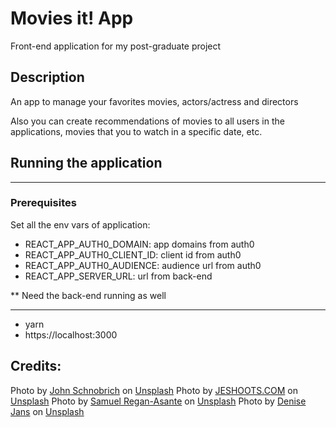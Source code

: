 # Movies it! App
Front-end application for my post-graduate project


## Description
An app to manage your favorites movies, actors/actress and directors

Also you can create recommendations of movies to all users in the applications, movies that you to watch in a specific date, etc.

## Running the application
***
### Prerequisites
Set all the env vars of application:
- REACT_APP_AUTH0_DOMAIN: app domains from auth0
- REACT_APP_AUTH0_CLIENT_ID: client id from auth0
- REACT_APP_AUTH0_AUDIENCE: audience url from auth0
- REACT_APP_SERVER_URL: url from back-end

** Need the back-end running as well
***
- yarn
- https://localhost:3000

## Credits:
Photo by <a href="https://unsplash.com/@johnschno?utm_source=unsplash&utm_medium=referral&utm_content=creditCopyText">John Schnobrich</a> on <a href="https://unsplash.com/s/photos/community?utm_source=unsplash&utm_medium=referral&utm_content=creditCopyText">Unsplash</a>
  Photo by <a href="https://unsplash.com/@jeshoots?utm_source=unsplash&utm_medium=referral&utm_content=creditCopyText">JESHOOTS.COM</a> on <a href="https://unsplash.com/?utm_source=unsplash&utm_medium=referral&utm_content=creditCopyText">Unsplash</a>
  Photo by <a href="https://unsplash.com/@fkaregan?utm_source=unsplash&utm_medium=referral&utm_content=creditCopyText">Samuel Regan-Asante</a> on <a href="https://unsplash.com/?utm_source=unsplash&utm_medium=referral&utm_content=creditCopyText">Unsplash</a>
  Photo by <a href="https://unsplash.com/@dmjdenise?utm_source=unsplash&utm_medium=referral&utm_content=creditCopyText">Denise Jans</a> on <a href="https://unsplash.com/?utm_source=unsplash&utm_medium=referral&utm_content=creditCopyText">Unsplash</a>
  